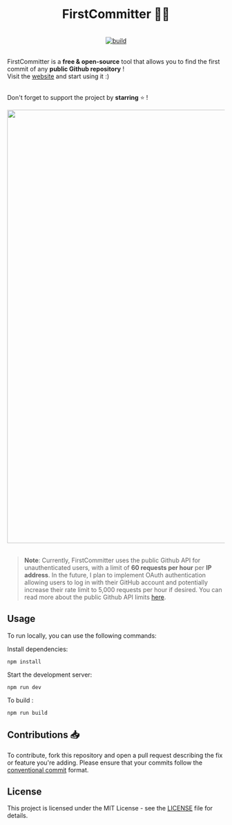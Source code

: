 <div align="center">
<h1><strong>FirstCommitter 🕵️‍♂️</strong></h1>
</div>

<!--
<div align="center">
  <img width="200" src="/assets/logo/LogoText.png"/>
</div>
-->
<br>
<div align="center">
  <a href="https://github.com/khalidbelk/FirstCommitter/actions/workflows/build.yml">
    <img src="https://github.com/khalidbelk/FirstCommitter/actions/workflows/build.yml/badge.svg?branch=main" alt="build">
  </a>
</div>
<br>

FirstCommitter is a **free & open-source** tool that allows you to find the first commit of any **public Github repository** ! <br>
Visit the [website](https://firstcommitter.com) and start using it :) 

<br>Don't forget to support the project by **starring** ⭐️ !
<br>

<div align="center">
 <img width="1000" src="https://github.com/khalidbelk/FirstCommitter/assets/72026317/99739be8-6666-4bfb-a49f-0022cb131fd7">
</div>
<br>

> **Note**: Currently, FirstCommitter uses the public Github API for unauthenticated users, with a limit of **60 requests per hour** per **IP address**. In the future, I plan to implement OAuth authentication allowing users to log in with their GitHub account and potentially increase their rate limit to 5,000 requests per hour if desired. You can read more about the public Github API limits [here](https://docs.github.com/en/rest/using-the-rest-api/rate-limits-for-the-rest-api?apiVersion=2022-11-28#:~:text=The%20rate%20limit%20cannot%20increase,limits%20for%20the%20authenticated%20user.).

## Usage

To run locally, you can use the following commands:

Install dependencies:

```npm install```

Start the development server:

```npm run dev```

To build :

```npm run build```

## Contributions 📥

To contribute, fork this repository and open a pull request describing the fix or feature you're adding. Please ensure that your commits follow the [conventional commit](https://www.conventionalcommits.org/en/v1.0.0/) format.

## License

This project is licensed under the MIT License - see the [LICENSE](/LICENSE) file for details.
